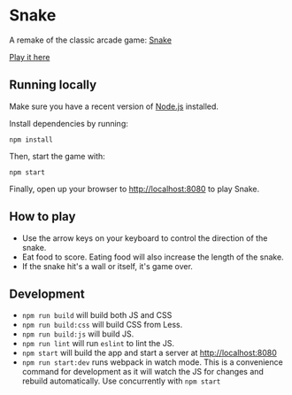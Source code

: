 # Snake

A remake of the classic arcade game: [Snake](https://en.wikipedia.org/wiki/Snake_%28video_game%29)

[Play it here](https://mikespencer.github.io/snake)

## Running locally

Make sure you have a recent version of [Node.js](https://nodejs.org/en/) installed.

Install dependencies by running:

```
npm install
```

Then, start the game with:

```
npm start
```

Finally, open up your browser to [http://localhost:8080](http://localhost:8080) to play Snake.

## How to play

* Use the arrow keys on your keyboard to control the direction of the snake.
* Eat food to score. Eating food will also increase the length of the snake.
* If the snake hit's a wall or itself, it's game over.

## Development

* `npm run build` will build both JS and CSS
* `npm run build:css` will build CSS from Less.
* `npm run build:js` will build JS.
* `npm run lint` will run `eslint` to lint the JS.
* `npm start` will build the app and start a server at [http://localhost:8080](http://localhost:8080)
* `npm run start:dev` runs webpack in watch mode. This is a convenience command for development as it will watch the JS for changes and rebuild automatically. Use concurrently with `npm start`
